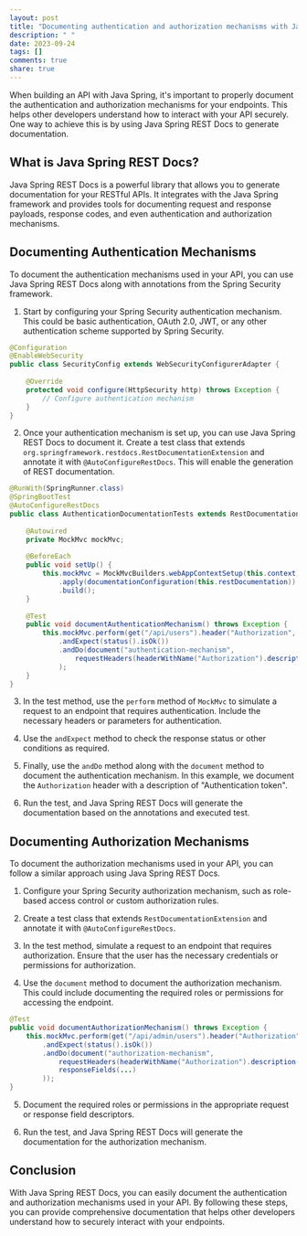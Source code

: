 ```yaml
---
layout: post
title: "Documenting authentication and authorization mechanisms with Java Spring REST Docs"
description: " "
date: 2023-09-24
tags: []
comments: true
share: true
---
```


When building an API with Java Spring, it's important to properly document the authentication and authorization mechanisms for your endpoints. This helps other developers understand how to interact with your API securely. One way to achieve this is by using Java Spring REST Docs to generate documentation.

## What is Java Spring REST Docs?

Java Spring REST Docs is a powerful library that allows you to generate documentation for your RESTful APIs. It integrates with the Java Spring framework and provides tools for documenting request and response payloads, response codes, and even authentication and authorization mechanisms.

## Documenting Authentication Mechanisms

To document the authentication mechanisms used in your API, you can use Java Spring REST Docs along with annotations from the Spring Security framework.

1. Start by configuring your Spring Security authentication mechanism. This could be basic authentication, OAuth 2.0, JWT, or any other authentication scheme supported by Spring Security.

```java
@Configuration
@EnableWebSecurity
public class SecurityConfig extends WebSecurityConfigurerAdapter {
    
    @Override
    protected void configure(HttpSecurity http) throws Exception {
        // Configure authentication mechanism
    }
}
```

2. Once your authentication mechanism is set up, you can use Java Spring REST Docs to document it. Create a test class that extends `org.springframework.restdocs.RestDocumentationExtension` and annotate it with `@AutoConfigureRestDocs`. This will enable the generation of REST documentation.

```java
@RunWith(SpringRunner.class)
@SpringBootTest
@AutoConfigureRestDocs
public class AuthenticationDocumentationTests extends RestDocumentationExtension {
    
    @Autowired
    private MockMvc mockMvc;
    
    @BeforeEach
    public void setUp() {
        this.mockMvc = MockMvcBuilders.webAppContextSetup(this.context)
            .apply(documentationConfiguration(this.restDocumentation))
            .build();
    }
    
    @Test
    public void documentAuthenticationMechanism() throws Exception {
        this.mockMvc.perform(get("/api/users").header("Authorization", "Bearer token"))
            .andExpect(status().isOk())
            .andDo(document("authentication-mechanism",
                requestHeaders(headerWithName("Authorization").description("Authentication token")))
            );
    }
}
```

3. In the test method, use the `perform` method of `MockMvc` to simulate a request to an endpoint that requires authentication. Include the necessary headers or parameters for authentication.

4. Use the `andExpect` method to check the response status or other conditions as required.

5. Finally, use the `andDo` method along with the `document` method to document the authentication mechanism. In this example, we document the `Authorization` header with a description of "Authentication token".

6. Run the test, and Java Spring REST Docs will generate the documentation based on the annotations and executed test.

## Documenting Authorization Mechanisms

To document the authorization mechanisms used in your API, you can follow a similar approach using Java Spring REST Docs.

1. Configure your Spring Security authorization mechanism, such as role-based access control or custom authorization rules.

2. Create a test class that extends `RestDocumentationExtension` and annotate it with `@AutoConfigureRestDocs`.

3. In the test method, simulate a request to an endpoint that requires authorization. Ensure that the user has the necessary credentials or permissions for authorization.

4. Use the `document` method to document the authorization mechanism. This could include documenting the required roles or permissions for accessing the endpoint.

```java
@Test
public void documentAuthorizationMechanism() throws Exception {
    this.mockMvc.perform(get("/api/admin/users").header("Authorization", "Bearer token"))
        .andExpect(status().isOk())
        .andDo(document("authorization-mechanism",
            requestHeaders(headerWithName("Authorization").description("Authentication token")),
            responseFields(...)
        ));
}
```

5. Document the required roles or permissions in the appropriate request or response field descriptors.

6. Run the test, and Java Spring REST Docs will generate the documentation for the authorization mechanism.

## Conclusion

With Java Spring REST Docs, you can easily document the authentication and authorization mechanisms used in your API. By following these steps, you can provide comprehensive documentation that helps other developers understand how to securely interact with your endpoints.